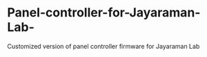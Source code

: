 # Panel-controller-for-Jayaraman-Lab-
Customized version of panel controller firmware for Jayaraman Lab 
